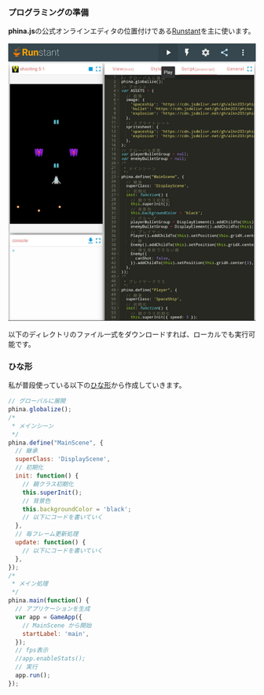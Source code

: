 ### プログラミングの準備
**phina.js**の公式オンラインエディタの位置付けである[Runstant]()を主に使います。

![runstant](IMG_20190531_160033.jpg)

以下のディレクトリのファイル一式をダウンロードすれば、ローカルでも実行可能です。

### ひな形
私が普段使っている以下の[ひな形](http://runstant.com/alkn203/projects/8f0388a4)から作成していきます。

```javascript
// グローバルに展開
phina.globalize();
/*
 * メインシーン
 */
phina.define("MainScene", {
  // 継承
  superClass: 'DisplayScene',
  // 初期化
  init: function() {
    // 親クラス初期化
    this.superInit();
    // 背景色
    this.backgroundColor = 'black';
    // 以下にコードを書いていく
  },
  // 毎フレーム更新処理
  update: function() {
    // 以下にコードを書いていく  
  },
});
/*
 * メイン処理
 */
phina.main(function() {
  // アプリケーションを生成
  var app = GameApp({
    // MainScene から開始
    startLabel: 'main',
  });
  // fps表示
  //app.enableStats();
  // 実行
  app.run();
});
```
